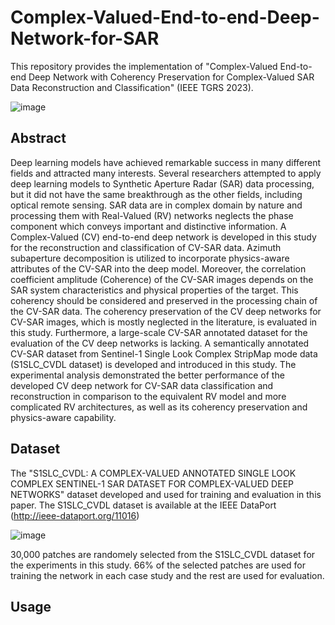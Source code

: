 # Complex-Valued-End-to-end-Deep-Network-for-SAR
This repository provides the implementation of "Complex-Valued End-to-end Deep Network with Coherency Preservation for Complex-Valued SAR Data Reconstruction and Classification" (IEEE TGRS 2023).

![image](https://user-images.githubusercontent.com/49744743/231399143-7800ada8-4d80-41ff-9237-b58733716daa.png)


## Abstract
Deep learning models have achieved remarkable success in many different fields and attracted many interests. Several researchers attempted to apply deep learning models to Synthetic Aperture Radar (SAR) data processing, but it did not have the same breakthrough as the other fields, including optical remote sensing. SAR data are in complex domain by nature and processing them with Real-Valued (RV) networks neglects the phase component which conveys important and distinctive information. A Complex-Valued (CV) end-to-end deep network is developed in this study for the reconstruction and classification of CV-SAR data. Azimuth subaperture decomposition is utilized to incorporate physics-aware attributes of the CV-SAR into the deep model. Moreover, the correlation coefficient amplitude (Coherence) of the CV-SAR images depends on the SAR system characteristics and physical properties of the target. This coherency should be considered and preserved in the processing chain of the CV-SAR data. The coherency preservation of the CV deep networks for CV-SAR images, which is mostly neglected in the literature, is evaluated in this study. Furthermore, a large-scale CV-SAR annotated dataset for the evaluation of the CV deep networks is lacking. A semantically annotated CV-SAR dataset from Sentinel-1 Single Look Complex StripMap mode data (S1SLC_CVDL dataset) is developed and introduced in this study. The experimental analysis demonstrated the better performance of the developed CV deep network for CV-SAR data classification and reconstruction in comparison to the equivalent RV model and more complicated RV architectures, as well as its coherency preservation and physics-aware capability.

## Dataset
The "S1SLC_CVDL: A COMPLEX-VALUED ANNOTATED SINGLE LOOK COMPLEX SENTINEL-1 SAR DATASET FOR COMPLEX-VALUED DEEP NETWORKS" dataset developed and used for training and evaluation in this paper. The S1SLC_CVDL dataset is available at the IEEE DataPort (http://ieee-dataport.org/11016)

![image](https://user-images.githubusercontent.com/49744743/231400139-2ca9c022-89ad-4b13-b4c1-1078151dca13.png)

30,000 patches are randomely selected from the S1SLC_CVDL dataset for the experiments in this study. 66% of the selected patches are used for training the network in each case study and the rest are used for evaluation.

## Usage
